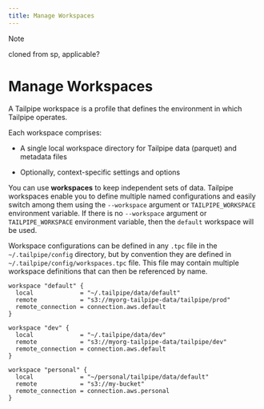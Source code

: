 ```yaml
---
title: Manage Workspaces
---
```


>[!NOTE]
> cloned from sp, applicable?


# Manage Workspaces

A Tailpipe workspace is a profile that defines the environment in which Tailpipe operates.

Each workspace comprises:

- A single local workspace directory for Tailpipe data (parquet) and metadata files

- Optionally, context-specific settings and options

You can use **workspaces** to keep independent sets of data. Tailpipe workspaces enable you to define multiple named configurations and easily switch among them using the `--workspace` argument or `TAILPIPE_WORKSPACE` environment variable.  If there is no `--workspace` argument or `TAILPIPE_WORKSPACE` environment variable, then the `default` workspace will be used.

Workspace configurations can be defined in any `.tpc` file in the `~/.tailpipe/config` directory, but by convention they are defined in `~/.tailpipe/config/workspaces.tpc` file. This file may contain multiple workspace definitions that can then be referenced by name.

```hcl
workspace "default" {
  local             = "~/.tailpipe/data/default"
  remote            = "s3://myorg-tailpipe-data/tailpipe/prod"
  remote_connection = connection.aws.default
}

workspace "dev" {
  local             = "~/.tailpipe/data/dev"
  remote            = "s3://myorg-tailpipe-data/tailpipe/dev"
  remote_connection = connection.aws.default
}

workspace "personal" {
  local             = "~/personal/tailpipe/data/default"
  remote            = "s3://my-bucket"
  remote_connection = connection.aws.personal
}

```



